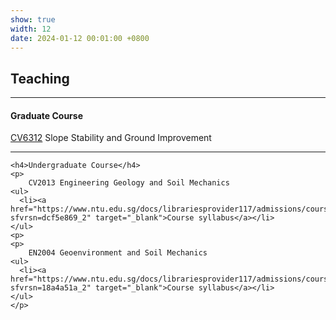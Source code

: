 ```yaml
---
show: true
width: 12
date: 2024-01-12 00:01:00 +0800
---
```


<div class="p-4">
    <h2>Teaching</h2>
    <hr />
    <h4>Graduate Course</h4>
    <p>
        <a href="https://www.ntu.edu.sg/cee/admissions/graduate/detail/master-of-science-in-civil-engineering#curriculum" target="_blank">CV6312</a> Slope Stability and Ground Improvement
    </p>
    <hr />
    
    <h4>Undergraduate Course</h4>
    <p>
        CV2013 Engineering Geology and Soil Mechanics
    <ul>
      <li><a href="https://www.ntu.edu.sg/docs/librariesprovider117/admissions/courses/cv20136141a6e3dbb44e448be06622467f9dce.pdf?sfvrsn=dcf5e869_2" target="_blank">Course syllabus</a></li>
    </ul>  
    <p>
    <p>
        EN2004 Geoenvironment and Soil Mechanics
    <ul>
      <li><a href="https://www.ntu.edu.sg/docs/librariesprovider117/admissions/courses/en2004.pdf?sfvrsn=18a4a51a_2" target="_blank">Course syllabus</a></li>
    </ul>  
    </p>    
</div>
